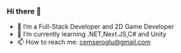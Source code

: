 ### Hi there 👋

- 🔭 I’m a Full-Stack Developer and 2D Game Developer 
- 🌱 I’m currently learning .NET,Next.JS,C# and Unity
- 📫 How to reach me: cemseroglu@gmail.com

